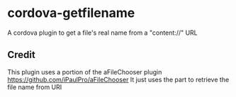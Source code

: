 # cordova-getfilename
A cordova plugin to get a file's real name from a "content://" URL

## Credit
This plugin uses a portion of the aFileChooser plugin https://github.com/iPaulPro/aFileChooser
It just uses the part to retrieve the file name from URI